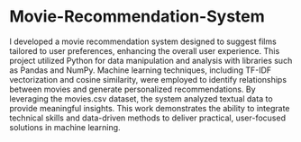 # Movie-Recommendation-System

I developed a movie recommendation system designed to suggest films tailored to user preferences, enhancing the overall user experience. This project utilized Python for data manipulation and analysis with libraries such as Pandas and NumPy. Machine learning techniques, including TF-IDF vectorization and cosine similarity, were employed to identify relationships between movies and generate personalized recommendations. By leveraging the movies.csv dataset, the system analyzed textual data to provide meaningful insights. This work demonstrates the ability to integrate technical skills and data-driven methods to deliver practical, user-focused solutions in machine learning.
